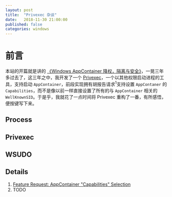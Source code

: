 ```yaml
---
layout: post
title:  "Privexec 杂谈"
date:   2018-11-30 21:00:00
published: false
categories: windows
---
```


# 前言

本站的开篇就是讲的 [《Windows AppContainer 降权，隔离与安全》](https://forcemz.net/container/2015/06/12/AppContainer/)，一晃三年多过去了，这三年之中，我开发了一个 [Privexec](https://github.com/M2Team/Privexec)，一个以其他权限启动进程的工具，支持启动 `AppContainer`，前段实现拥有胡报告请求<sup>1</sup>支持设置 `AppContaner` 的 `Capabilities`，而不是像以前一样直接设置了所有的与 `AppContainer` 相关的 `WellKnownSID`。于是乎，我就花了一点时间将 Privexec 重构了一番，有所感悟，便按键写下来。

## Process

## Privexec


## WSUDO


## Details

1.   [Feature Request: AppContainer "Capabilities" Selection](https://github.com/M2Team/Privexec/issues/2)
2.   TODO